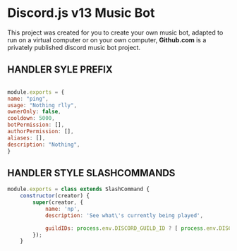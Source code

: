 # Discord.js v13 Music Bot
This project was created for you to create your own music bot, adapted to run on a virtual computer or on your own computer, **Github.com** is a privately published discord music bot project.

## HANDLER SYLE PREFIX
```js

module.exports = {
name: "ping",
usage: "Nothing rlly",
ownerOnly: false, 
cooldown: 5000,
botPermission: [],
authorPermission: [],
aliases: [],
description: "Nothing",
}

```

## HANDLER STYLE SLASHCOMMANDS
```js
module.exports = class extends SlashCommand {
    constructor(creator) {
        super(creator, {
            name: 'np',
            description: 'See what\'s currently being played',

            guildIDs: process.env.DISCORD_GUILD_ID ? [ process.env.DISCORD_GUILD_ID ] : undefined
        });
    }

```
